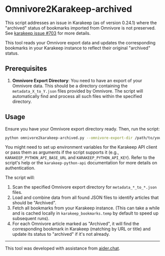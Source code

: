 # Omnivore2Karakeep-archived

This script addresses an issue in Karakeep (as of version 0.24.1) where the "archived" status of bookmarks imported from Omnivore is not preserved. See [karakeep issue #703](https://github.com/karakeep-app/karakeep/issues/703) for more details.

This tool reads your Omnivore export data and updates the corresponding bookmarks in your Karakeep instance to reflect their original "archived" status.

## Prerequisites

1.  **Omnivore Export Directory**: You need to have an export of your Omnivore data. This should be a directory containing the `metadata_X_to_Y.json` files provided by Omnivore. The script will automatically find and process all such files within the specified directory.

## Usage

Ensure you have your Omnivore export directory ready. Then, run the script:

```bash
python omnivore2karakeep-archived.py --omnivore-export-dir /path/to/your/omnivore_export_directory
```

You might need to set up environment variables for the Karakeep API client or pass them as arguments if the script supports it (e.g., `KARAKEEP_PYTHON_API_BASE_URL` and `KARAKEEP_PYTHON_API_KEY`). Refer to the script's help or the `karakeep-python-api` documentation for more details on authentication.

The script will:
1. Scan the specified Omnivore export directory for `metadata_*_to_*.json` files.
2. Load and combine data from all found JSON files to identify articles that should be "Archived".
3. Fetch all bookmarks from your Karakeep instance. (This can take a while and is cached locally in `karakeep_bookmarks.temp` by default to speed up subsequent runs).
4. For each Omnivore article marked as "Archived", it will find the corresponding bookmark in Karakeep (matching by URL or title) and update its status to "archived" if it's not already.

---
This tool was developed with assistance from [aider.chat](https://github.com/Aider-AI/aider/).

